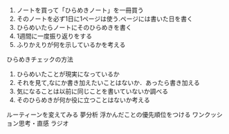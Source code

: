 
1. ノートを買って「ひらめきノート」を一冊買う
2. そのノートを必ず1日に1ページは使う.ページには書いた日を書く
3. ひらめいたらノートにそのひらめきを書く
4. 1週間に一度振り返りをする
5. ふりかえりが何を示しているかを考える

ひらめきチェックの方法
1. ひらめいたことが現実になっているか
2. それを見て,なにか書き加えたいことはないか．あったら書き加える
3. 気になることは以前に同じことを書いていないか調べる
4. そのひらめきが何か役に立つことはないか考える


ルーティーンを変えてみる
夢分析
浮かんだことの優先順位をつける
ワンクッション思考・直感
ラジオ